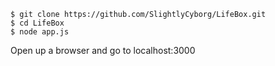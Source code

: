 

```
$ git clone https://github.com/SlightlyCyborg/LifeBox.git
$ cd LifeBox
$ node app.js

```

Open up a browser and go to localhost:3000

